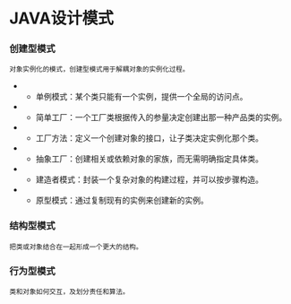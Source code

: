 # JAVA设计模式
### 创建型模式
    对象实例化的模式，创建型模式用于解耦对象的实例化过程。
    
+    - 单例模式：某个类只能有一个实例，提供一个全局的访问点。

+    - 简单工厂：一个工厂类根据传入的参量决定创建出那一种产品类的实例。

+    - 工厂方法：定义一个创建对象的接口，让子类决定实例化那个类。

+    - 抽象工厂：创建相关或依赖对象的家族，而无需明确指定具体类。

+    - 建造者模式：封装一个复杂对象的构建过程，并可以按步骤构造。
    
+    - 原型模式：通过复制现有的实例来创建新的实例。
    
### 结构型模式
    把类或对象结合在一起形成一个更大的结构。
    
    
    
### 行为型模式
    类和对象如何交互，及划分责任和算法。
